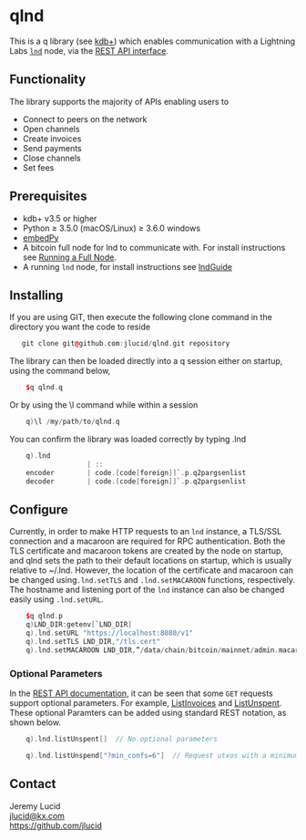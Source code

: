 # qlnd

This is a q library (see [kdb+](https://code.kx.com/q/)) which enables communication with a Lightning Labs [`lnd`](https://github.com/lightningnetwork/lnd) node, via the [REST API interface](https://api.lightning.community/rest/index.html?python#lnd-rest-api-reference).

## Functionality

The library supports the majority of APIs enabling users to

* Connect to peers on the network
* Open channels
* Create invoices
* Send payments
* Close channels
* Set fees

## Prerequisites

* kdb+ v3.5 or higher
* Python ≥ 3.5.0 (macOS/Linux) ≥ 3.6.0 windows
* [embedPy](https://github.com/KxSystems/embedPy)
* A bitcoin full node for lnd to communicate with. 
  For install instructions see [Running a Full Node]( https://bitcoin.org/en/full-node).
* A running `lnd` node, for install instructions see [lndGuide](https://github.com/lightningnetwork/lnd/blob/master/docs/INSTALL.md)

## Installing

If you are using GIT, then execute the following clone command in the directory you want the
code to reside 
```C++   
   git clone git@github.com:jlucid/qlnd.git repository
```

The library can then be loaded directly into a q session either on startup, using the command below, 

```C++
    $q qlnd.q
```

Or by using the \l command while within a session

```C++
    q)\l /my/path/to/qlnd.q
```

You can confirm the library was loaded correctly by typing .lnd

```C++
    q).lnd
                   | ::
    encoder        | code.[code[foreign]]`.p.q2pargsenlist
    decoder        | code.[code[foreign]]`.p.q2pargsenlist   
```

## Configure

Currently, in order to make HTTP requests to an `lnd` instance, a TLS/SSL connection and a macaroon are required for RPC authentication. Both the TLS certificate and macaroon tokens are created by the node on startup, and qlnd sets the path to their default locations on startup, which is usually relative to ~/.lnd. However, the location of the certificate and macaroon
can be changed using`.lnd.setTLS` and `.lnd.setMACAROON` functions, respectively.
The hostname and listening port of the `lnd` instance can also be changed easily using `.lnd.setURL`.

```C++
    $q qlnd.p
    q)LND_DIR:getenv[`LND_DIR]
    q).lnd.setURL "https://localhost:8080/v1"
    q).lnd.setTLS LND_DIR,"/tls.cert"
    q).lnd.setMACAROON LND_DIR,”/data/chain/bitcoin/mainnet/admin.macaroon"
```

### Optional Parameters

In the [REST API documentation](https://api.lightning.community/rest/index.html?python#lnd-rest-api-reference), it can be seen that some `GET` requests support optional parameters. For example, [ListInvoices](https://api.lightning.community/rest/index.html#v1-invoices) and [ListUnspent](https://api.lightning.community/rest/index.html#v1-utxos).
These optional Paramters can be added using standard REST notation, as shown below.

```C++
    q).lnd.listUnspent[]  // No optional parameters

    q).lnd.listUnspend["?min_confs=6"]  // Request utxos with a minimum of 6 confirmations
```


## Contact

Jeremy Lucid  
jlucid@kx.com  
https://github.com/jlucid  

